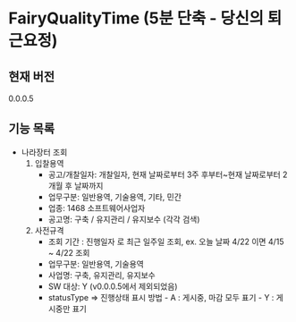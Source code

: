 # FairyQualityTime (5분 단축 - 당신의 퇴근요정)


## 현재 버전
0.0.0.5

## 기능 목록
* 나라장터 조회
    1. 입찰용역
        - 공고/개찰일자: 개찰일자, 현재 날짜로부터 3주 후부터~현재 날짜로부터 2개월 후 날짜까지
        - 업무구분: 일반용역, 기술용역, 기타, 민간
        - 업종: 1468 소프트웨어사업자
        - 공고명: 구축 / 유지관리 / 유지보수 (각각 검색)    
    2. 사전규격
        - 조회 기간 : 진행일자 로 최근 일주일 조회, ex. 오늘 날짜 4/22 이면 4/15 ~ 4/22 조회
        - 업무구분: 일반용역, 기술용역
        - 사업명: 구축, 유지관리, 유지보수
        - SW 대상: Y (v0.0.0.5에서 제외되었음)
        - statusType => 진행상태 표시 방법 
                - A : 게시중, 마감 모두 표기
                - Y : 게시중만 표기